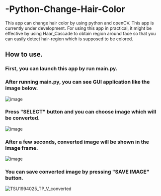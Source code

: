 # -Python-Change-Hair-Color
This app can change hair color by using python and openCV. This app is currently under development. For using this app in practical, it might be effective by using Haar_Cascade to obtain region around face so that you can easily detect hair-region which is supposed to be colored.

## How to use.
### First, you can launch this app by run main.py.
### After running main.py, you can see GUI application like the image below.
![image](https://github.com/user-attachments/assets/480e341e-c6bd-4975-8a0c-cc77bff63f83)

### Press "SELECT" button and you can choose image which will be converted.
![image](https://github.com/user-attachments/assets/b2d3d037-c381-4b2e-aff6-3c4cdddb3402)

### After a few seconds, converted image will be shown in the image frame.
![image](https://github.com/user-attachments/assets/210020dc-0586-40aa-a9c6-5bede85faed6)

### You can save converted image by pressing "SAVE IMAGE" button.
![TSU1994025_TP_V_converted](https://github.com/user-attachments/assets/4ebb820f-ca71-4614-bfa9-ed5c9db16648)

